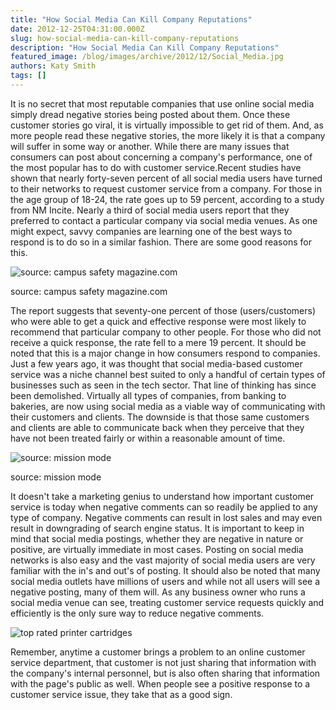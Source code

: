 ```yaml
---
title: "How Social Media Can Kill Company Reputations"
date: 2012-12-25T04:31:00.000Z
slug: how-social-media-can-kill-company-reputations
description: "How Social Media Can Kill Company Reputations"
featured_image: /blog/images/archive/2012/12/Social_Media.jpg
authors: Katy Smith
tags: []
---
```


It is no secret that most reputable companies that use online social media simply dread negative stories being posted about them. Once these customer stories go viral, it is virtually impossible to get rid of them. And, as more people read these negative stories, the more likely it is that a company will suffer in some way or another. While there are many issues that consumers can post about concerning a company's performance, one of the most popular has to do with customer service.Recent studies have shown that nearly forty-seven percent of all social media users have turned to their networks to request customer service from a company. For those in the age group of 18-24, the rate goes up to 59 percent, according to a study from NM Incite. Nearly a third of social media users report that they preferred to contact a particular company via social media venues. As one might expect, savvy companies are learning one of the best ways to respond is to do so in a similar fashion. There are some good reasons for this. 

![source: campus safety magazine.com](/blog/images/archive/2012/12/Social_Media.jpg)

source: campus safety magazine.com

The report suggests that seventy-one percent of those (users/customers) who were able to get a quick and effective response were most likely to recommend that particular company to other people. For those who did not receive a quick response, the rate fell to a mere 19 percent. It should be noted that this is a major change in how consumers respond to companies. Just a few years ago, it was thought that social media-based customer service was a niche channel best suited to only a handful of certain types of businesses such as seen in the tech sector. That line of thinking has since been demolished. Virtually all types of companies, from banking to bakeries, are now using social media as a viable way of communicating with their customers and clients. The downside is that those same customers and clients are able to communicate back when they perceive that they have not been treated fairly or within a reasonable amount of time.

![source: mission mode](/blog/images/archive/2012/12/missionmode.png)

source: mission mode

It doesn't take a marketing genius to understand how important customer service is today when negative comments can so readily be applied to any type of company. Negative comments can result in lost sales and may even result in downgrading of search engine status. It is important to keep in mind that social media postings, whether they are negative in nature or positive, are virtually immediate in most cases. Posting on social media networks is also easy and the vast majority of social media users are very familiar with the in's and out's of posting. It should also be noted that many social media outlets have millions of users and while not all users will see a negative posting, many of them will. As any business owner who runs a social media venue can see, treating customer service requests quickly and efficiently is the only sure way to reduce negative comments.

![top rated printer cartridges](/blog/images/archive/2013/05/generic-security_01-632x234.png)

Remember, anytime a customer brings a problem to an online customer service department, that customer is not just sharing that information with the company's internal personnel, but is also often sharing that information with the page's public as well. When people see a positive response to a customer service issue, they take that as a good sign.